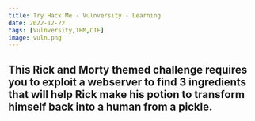 ```yaml
---
title: Try Hack Me - Vulnversity - Learning
date: 2022-12-22
tags: [Vulnversity,THM,CTF]
image: vuln.png
---
```

This Rick and Morty themed challenge requires you to exploit a webserver to find 3 ingredients that will help Rick make his potion to transform himself back into a human from a pickle.
---

